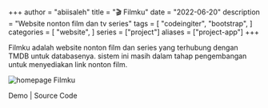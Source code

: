 +++
author = "abiisaleh"
title = "🎬 Filmku"
date = "2022-06-20"
description = "Website nonton film dan tv series"
tags = [
    "codeingiter",
    "bootstrap",
]
categories = [
    "website",
]
series = ["project"]
aliases = ["project-app"]
+++

Filmku adalah website nonton film dan series yang terhubung dengan TMDB untuk databasenya. sistem ini masih dalam tahap pengembangan untuk menyediakan link nonton film.

![homepage Filmku](/uploads/images/filmku-homepage.jpeg "Homepage Filmku")

Demo | Source Code
